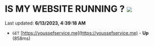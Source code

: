 # IS MY WEBSITE RUNNING ? [![](https://img.shields.io/static/v1?label=Sponsor&message=%E2%9D%A4&logo=GitHub&color=%23fe8e86)](https://github.com/sponsors/<username>)

Last updated: **6/13/2023, 4:39:18 AM**

- `GET` [https://youssefservice.me](https://youssefservice.me) - **Up** (858ms)
